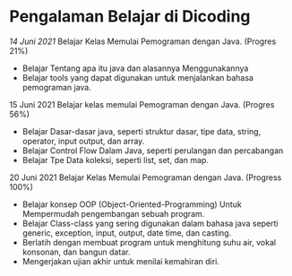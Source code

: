 Pengalaman Belajar di Dicoding
==
*14 Juni 2021*
Belajar Kelas Memulai Pemograman dengan Java. (Progres 21%)
* Belajar Tentang apa itu java dan alasannya Menggunakannya
* Belajar tools yang dapat digunakan untuk menjalankan bahasa pemograman java.

15 Juni 2021
Belajar kelas memulai Pemograman dengan Java. (Progres 56%)
* Belajar Dasar-dasar java, seperti struktur dasar, tipe data, string, operator, input output, dan array.
* Belajar Control Flow Dalam Java, seperti perulangan dan percabangan
* Belajar Tpe Data koleksi, seperti list, set, dan map.

20 Juni 2021
Belajar Kelas Memulai Pemograman dengan Java. (Progress 100%)
* Belajar konsep OOP (Object-Oriented-Programming) Untuk Mempermudah pengembangan sebuah program.
* Belajar Class-class yang sering digunakan dalam bahasa java seperti generic, exception, input, output, date time, dan casting.
* Berlatih dengan membuat program untuk menghitung suhu air, vokal konsonan, dan bangun datar.
* Mengerjakan ujian akhir untuk menilai kemahiran diri. 
